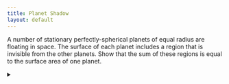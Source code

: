 ```yaml
---
title: Planet Shadow
layout: default
---
```


A number of stationary perfectly-spherical planets of equal radius are floating
in space.
The surface of each planet includes a region that is invisible from the other
planets. Show that the sum of these regions is equal to the surface area of one
planet.

<details><summary></summary>

Fix any direction and call it "north." Look at the north poles of all planets.
A north pole is private if and only if there are no planets further to the north.
Therefore, only the northernmost planet has a private north pole.

Since north was arbitrary, this is true for any direction. If we take the
surface a single planet, every point on that planet corresponds to a direction.
Thus each point on this surface maps to exactly one hidden point - the hidden
point for that direction. Similarly, all hidden points map to a unique direction
and thus a unique point on the surface of the planet.

</details>
